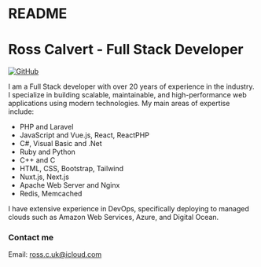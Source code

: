 # README
# Ross Calvert - Full Stack Developer 

 [![GitHub][github-shield]][github-url]

I am a Full Stack developer with over 20 years of experience in the industry. I specialize in building scalable, maintainable, and high-performance web applications using modern technologies. My main areas of expertise include:

- PHP and Laravel
- JavaScript and Vue.js, React, ReactPHP
- C#, Visual Basic and .Net
- Ruby and Python
- C++ and C
- HTML, CSS, Bootstrap, Tailwind
- Nuxt.js, Next.js
- Apache Web Server and Nginx
- Redis, Memcached

I have extensive experience in DevOps, specifically deploying to managed clouds such as Amazon Web Services, Azure, and Digital Ocean.

### Contact me
Email: ross.c.uk@icloud.com

[github-shield]: https://img.shields.io/badge/-GitHub-blue?style=flat-square&logo=github
[github-url]: https://github.com/username

